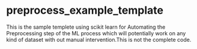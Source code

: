 # preprocess_example_template
This is the sample templete using scikit learn for Automating the Preprocessing step of the ML process which will potentially work on any kind of dataset with out manual intervention.This is not the complete code.
